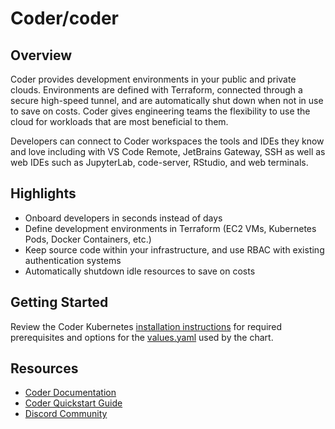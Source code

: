 # Coder/coder
## Overview
Coder provides development environments in your public and private clouds. Environments are defined with Terraform, connected through a secure high-speed tunnel, and are automatically shut down when not in use to save on costs. Coder gives engineering teams the flexibility to use the cloud for workloads that are most beneficial to them.

Developers can connect to Coder workspaces the tools and IDEs they know and love including with VS Code Remote, JetBrains Gateway, SSH as well as web IDEs such as JupyterLab, code-server, RStudio, and web terminals.
## Highlights
- Onboard developers in seconds instead of days
- Define development environments in Terraform (EC2 VMs, Kubernetes Pods, Docker Containers, etc.)
- Keep source code within your infrastructure, and use RBAC with existing authentication systems
- Automatically shutdown idle resources to save on costs
## Getting Started
Review the Coder Kubernetes [installation instructions](https://coder.com/docs/install/kubernetes) for required prerequisites and options for the [values.yaml](https://github.com/coder/coder/blob/main/helm/coder/values.yaml) used by the chart.
## Resources
- [Coder Documentation](https://coder.com/docs)
- [Coder Quickstart Guide](https://coder.com/docs/tutorials/quickstart)
- [Discord Community](https://discord.gg/coder)

